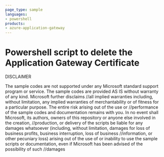 ```yaml
---
page_type: sample
languages:
- powershell
products:
- azure-application-gateway
---
```



# Powershell script to delete the Application Gateway Certificate



 DISCLAIMER
 
 The sample codes are not supported under any Microsoft standard support program or service. The sample codes are provided AS IS without warranty of any kind. Microsoft further disclaims //all implied warranties including, without limitation, any implied warranties of merchantability or of fitness for a particular purpose. The entire risk arising out of the use or //performance of the sample codes and documentation remains with you. In no event shall Microsoft, its authors, owners of this repository or anyone else involved in the creation, //production, or delivery of the scripts be liable for any damages whatsoever (including, without limitation, damages for loss of business profits, business interruption, loss of business //information, or other pecuniary loss) arising out of the use of or inability to use the sample scripts or documentation, even if Microsoft has been advised of the possibility of such //damages
